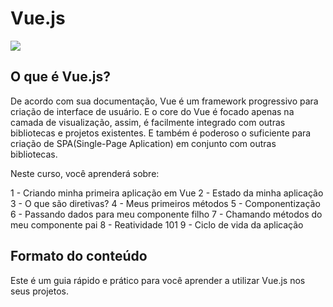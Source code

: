 # Vue.js

![](https://vuejs.org/images/logo.png)

## O que é **Vue.js**?

De acordo com sua documentação, Vue é um framework progressivo para criação de interface de usuário. E o core do Vue é focado apenas na camada de visualização, assim, é facilmente integrado com outras bibliotecas e projetos existentes. E também é poderoso o suficiente para criação de SPA(Single-Page Aplication) em conjunto com outras bibliotecas.

Neste curso, você aprenderá sobre:

1 - Criando minha primeira aplicação em Vue
2 - Estado da minha aplicação
3 - O que são diretivas?
4 - Meus primeiros métodos
5 - Componentização
6 - Passando dados para meu componente filho
7 - Chamando métodos do meu componente pai
8 - Reatividade 101
9 - Ciclo de vida da aplicação

## **Formato do conteúdo**
Este é um guia rápido e prático para você aprender a utilizar Vue.js nos seus projetos.